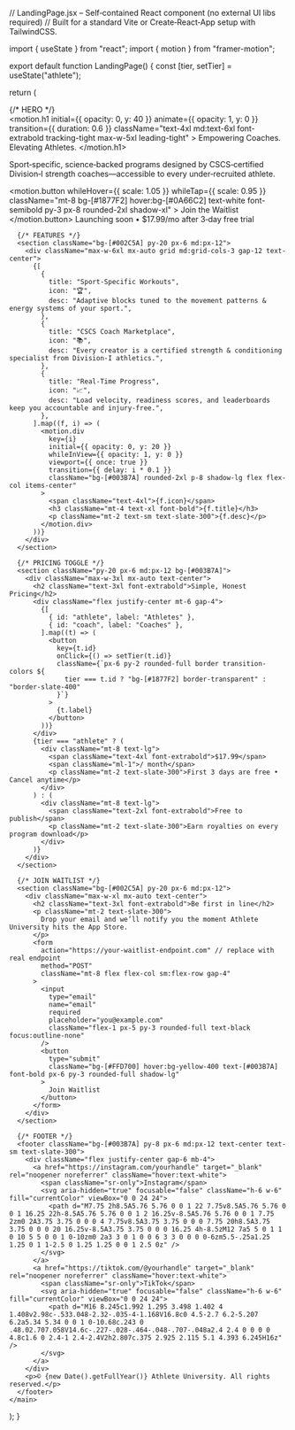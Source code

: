 // LandingPage.jsx – Self‑contained React component (no external UI libs required)
// Built for a standard Vite or Create‑React‑App setup with TailwindCSS.

import { useState } from "react";
import { motion } from "framer-motion";

export default function LandingPage() {
  const [tier, setTier] = useState("athlete");

  return (
    <main className="font-sans text-slate-100 bg-[#003B7A] min-h-screen w-full overflow-x-hidden">
      {/* HERO */}
      <section className="relative flex flex-col items-center justify-center text-center pt-24 pb-32 px-6 md:px-12">
        <motion.h1
          initial={{ opacity: 0, y: 40 }}
          animate={{ opacity: 1, y: 0 }}
          transition={{ duration: 0.6 }}
          className="text-4xl md:text-6xl font-extrabold tracking-tight max-w-5xl leading-tight"
        >
          Empowering Coaches. <br className="hidden sm:inline" /> Elevating Athletes.
        </motion.h1>
        <p className="mt-6 max-w-xl text-lg md:text-xl text-slate-200">
          Sport‑specific, science‑backed programs designed by CSCS‑certified Division‑I strength
          coaches—accessible to every under‑recruited athlete.
        </p>
        <motion.button
          whileHover={{ scale: 1.05 }}
          whileTap={{ scale: 0.95 }}
          className="mt-8 bg-[#1877F2] hover:bg-[#0A66C2] text-white font-semibold py-3 px-8 rounded-2xl shadow-xl"
        >
          Join the Waitlist
        </motion.button>
        <span className="mt-3 text-sm text-slate-300">Launching soon • $17.99/mo after 3‑day free trial</span>
      </section>

      {/* FEATURES */}
      <section className="bg-[#002C5A] py-20 px-6 md:px-12">
        <div className="max-w-6xl mx-auto grid md:grid-cols-3 gap-12 text-center">
          {[
            {
              title: "Sport‑Specific Workouts",
              icon: "🏆",
              desc: "Adaptive blocks tuned to the movement patterns & energy systems of your sport.",
            },
            {
              title: "CSCS Coach Marketplace",
              icon: "📚",
              desc: "Every creator is a certified strength & conditioning specialist from Division‑I athletics.",
            },
            {
              title: "Real‑Time Progress",
              icon: "📈",
              desc: "Load velocity, readiness scores, and leaderboards keep you accountable and injury‑free.",
            },
          ].map((f, i) => (
            <motion.div
              key={i}
              initial={{ opacity: 0, y: 20 }}
              whileInView={{ opacity: 1, y: 0 }}
              viewport={{ once: true }}
              transition={{ delay: i * 0.1 }}
              className="bg-[#003B7A] rounded-2xl p-8 shadow-lg flex flex-col items-center"
            >
              <span className="text-4xl">{f.icon}</span>
              <h3 className="mt-4 text-xl font-bold">{f.title}</h3>
              <p className="mt-2 text-sm text-slate-300">{f.desc}</p>
            </motion.div>
          ))}
        </div>
      </section>

      {/* PRICING TOGGLE */}
      <section className="py-20 px-6 md:px-12 bg-[#003B7A]">
        <div className="max-w-3xl mx-auto text-center">
          <h2 className="text-3xl font-extrabold">Simple, Honest Pricing</h2>
          <div className="flex justify-center mt-6 gap-4">
            {[
              { id: "athlete", label: "Athletes" },
              { id: "coach", label: "Coaches" },
            ].map((t) => (
              <button
                key={t.id}
                onClick={() => setTier(t.id)}
                className={`px-6 py-2 rounded-full border transition-colors ${
                  tier === t.id ? "bg-[#1877F2] border-transparent" : "border-slate-400"
                }`}
              >
                {t.label}
              </button>
            ))}
          </div>
          {tier === "athlete" ? (
            <div className="mt-8 text-lg">
              <span className="text-4xl font-extrabold">$17.99</span>
              <span className="ml-1">/ month</span>
              <p className="mt-2 text-slate-300">First 3 days are free • Cancel anytime</p>
            </div>
          ) : (
            <div className="mt-8 text-lg">
              <span className="text-2xl font-extrabold">Free to publish</span>
              <p className="mt-2 text-slate-300">Earn royalties on every program download</p>
            </div>
          )}
        </div>
      </section>

      {/* JOIN WAITLIST */}
      <section className="bg-[#002C5A] py-20 px-6 md:px-12">
        <div className="max-w-xl mx-auto text-center">
          <h2 className="text-3xl font-extrabold">Be first in line</h2>
          <p className="mt-2 text-slate-300">
            Drop your email and we’ll notify you the moment Athlete University hits the App Store.
          </p>
          <form
            action="https://your-waitlist-endpoint.com" // replace with real endpoint
            method="POST"
            className="mt-8 flex flex-col sm:flex-row gap-4"
          >
            <input
              type="email"
              name="email"
              required
              placeholder="you@example.com"
              className="flex-1 px-5 py-3 rounded-full text-black focus:outline-none"
            />
            <button
              type="submit"
              className="bg-[#FFD700] hover:bg-yellow-400 text-[#003B7A] font-bold px-6 py-3 rounded-full shadow-lg"
            >
              Join Waitlist
            </button>
          </form>
        </div>
      </section>

      {/* FOOTER */}
      <footer className="bg-[#003B7A] py-8 px-6 md:px-12 text-center text-sm text-slate-300">
        <div className="flex justify-center gap-6 mb-4">
          <a href="https://instagram.com/yourhandle" target="_blank" rel="noopener noreferrer" className="hover:text-white">
            <span className="sr-only">Instagram</span>
            <svg aria-hidden="true" focusable="false" className="h-6 w-6" fill="currentColor" viewBox="0 0 24 24">
              <path d="M7.75 2h8.5A5.76 5.76 0 0 1 22 7.75v8.5A5.76 5.76 0 0 1 16.25 22h-8.5A5.76 5.76 0 0 1 2 16.25v-8.5A5.76 5.76 0 0 1 7.75 2zm0 2A3.75 3.75 0 0 0 4 7.75v8.5A3.75 3.75 0 0 0 7.75 20h8.5A3.75 3.75 0 0 0 20 16.25v-8.5A3.75 3.75 0 0 0 16.25 4h-8.5zM12 7a5 5 0 1 1 0 10 5 5 0 0 1 0-10zm0 2a3 3 0 1 0 0 6 3 3 0 0 0 0-6zm5.5-.25a1.25 1.25 0 1 1-2.5 0 1.25 1.25 0 0 1 2.5 0z" />
            </svg>
          </a>
          <a href="https://tiktok.com/@yourhandle" target="_blank" rel="noopener noreferrer" className="hover:text-white">
            <span className="sr-only">TikTok</span>
            <svg aria-hidden="true" focusable="false" className="h-6 w-6" fill="currentColor" viewBox="0 0 24 24">
              <path d="M16 8.245c1.992 1.295 3.498 1.402 4 1.408v2.98c-.533.048-2.32-.035-4-1.168V16.8c0 4.5-2.7 6.2-5.207 6.2a5.34 5.34 0 0 1 0-10.68c.243 0 .48.02.707.058V14.6c-.227-.028-.464-.048-.707-.048a2.4 2.4 0 0 0 0 4.8c1.6 0 2.4-1 2.4-2.4V2h2.807c.375 2.925 2.115 5.1 4.393 6.245H16z" />
            </svg>
          </a>
        </div>
        <p>© {new Date().getFullYear()} Athlete University. All rights reserved.</p>
      </footer>
    </main>
  );
}

